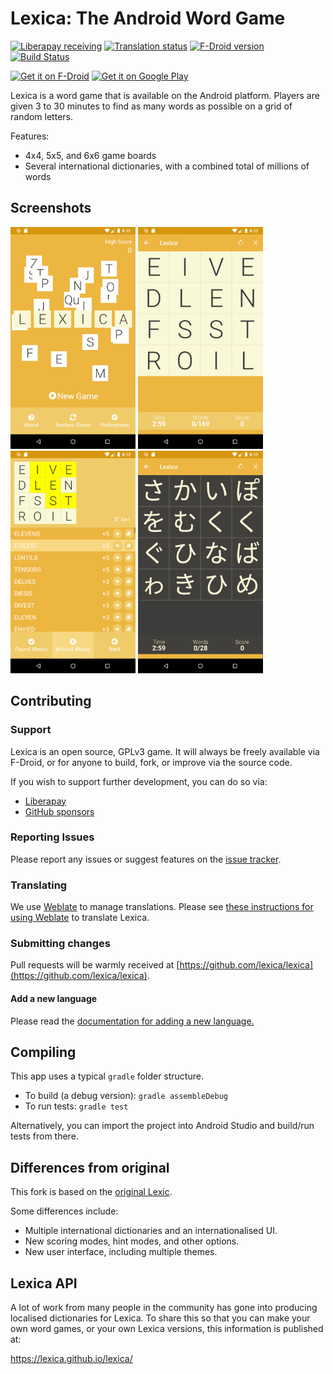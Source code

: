 # Lexica: The Android Word Game

[![Liberapay receiving](https://img.shields.io/liberapay/receives/Lexica)](https://liberapay.com/Lexica/donate)
[![Translation status](https://hosted.weblate.org/widgets/lexica/-/svg-badge.svg)](https://hosted.weblate.org/engage/lexica/)
[![F-Droid version](https://img.shields.io/f-droid/v/com.serwylo.lexica)](https://f-droid.org/packages/com.serwylo.lexica/)
[![Build Status](https://img.shields.io/github/workflow/status/lexica/lexica/Android%20CI)](https://github.com/lexica/lexica/actions/workflows/android.yml?query=branch%3Amaster)

[<img src="https://f-droid.org/badge/get-it-on.png" alt="Get it on F-Droid" height="80px">](https://f-droid.org/app/com.serwylo.lexica) [<img alt='Get it on Google Play' src='https://play.google.com/intl/en_us/badges/images/generic/en_badge_web_generic.png' height='80px'/>](https://play.google.com/store/apps/details?id=com.serwylo.lexica)

Lexica is a word game that is available on the Android platform. Players are 
given 3 to 30 minutes to find as many words as possible on a grid of random letters.

Features:
 * 4x4, 5x5, and 6x6 game boards
 * Several international dictionaries, with a combined total of millions of words

## Screenshots

<img src="./fastlane/metadata/android/en-US/images/phoneScreenshots/01_main_menu_light.png" alt="Lexica game main menu" width="200"> <img src="./fastlane/metadata/android/en-US/images/phoneScreenshots/02_game_light.png" alt="In game screenshot (light theme)" width="200"> <img src="./fastlane/metadata/android/en-US/images/phoneScreenshots/03_missed_words_light.png" alt="End game screen (showing missed words)" width="200"> <img src="./fastlane/metadata/android/en-US/images/phoneScreenshots/06_game_dark.png" alt="In game screenshot (dark theme)" width="200">

## Contributing

### Support

Lexica is an open source, GPLv3 game. It will always be freely available via F-Droid, or for anyone to build, fork, or improve via the source code.

If you wish to support further development, you can do so via:

* [Liberapay](https://liberapay.com/Lexica/donate)
* [GitHub sponsors](https://github.com/sponsors/pserwylo)

### Reporting Issues

Please report any issues or suggest features on the [issue tracker](https://github.com/lexica/lexica/issues).

### Translating

We use [Weblate](https://hosted.weblate.org/engage/lexica/) to manage translations. Please see [these instructions for using Weblate](https://hosted.weblate.org/engage/lexica/) to translate Lexica.

### Submitting changes

Pull requests will be warmly received at [https://github.com/lexica/lexica](https://github.com/lexica/lexica).

#### Add a new language

Please read the [documentation for adding a new language.](./assets/dictionaries/README.md)

## Compiling

This app uses a typical `gradle` folder structure.

 * To build (a debug version): `gradle assembleDebug`
 * To run tests: `gradle test`

Alternatively, you can import the project into Android Studio and build/run tests from there.

## Differences from original

This fork is based on the [original Lexic](http://code.google.com/p/lexic).

Some differences include:
 * Multiple international dictionaries and an internationalised UI.
 * New scoring modes, hint modes, and other options.
 * New user interface, including multiple themes.

## Lexica API

A lot of work from many people in the community has gone into producing localised dictionaries
for Lexica. To share this so that you can make your own word games, or your own Lexica versions,
this information is published at:

https://lexica.github.io/lexica/
